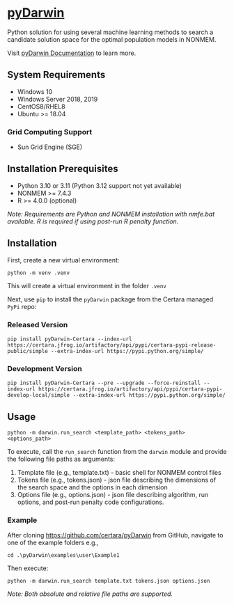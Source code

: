 # [pyDarwin](https://certara.github.io/pyDarwin/html/index.html)

Python solution for using several machine learning methods to search a candidate solution space for the optimal population models in NONMEM.

Visit [pyDarwin Documentation](https://certara.github.io/pyDarwin/html/index.html) to learn more.

## System Requirements

* Windows 10
* Windows Server 2018, 2019
* CentOS8/RHEL8
* Ubuntu >= 18.04

###  Grid Computing Support
* Sun Grid Engine (SGE)

## Installation Prerequisites

* Python 3.10 or 3.11 (Python 3.12 support not yet available)
* NONMEM >= 7.4.3
* R >= 4.0.0 (optional)

*Note: Requirements are Python and NONMEM installation with nmfe.bat available. R is required if using post-run R penalty function.*


## Installation

First, create a new virtual environment: 

`python -m venv .venv`

This will create a virtual environment in the folder `.venv`

Next, use `pip` to install the `pyDarwin` package from the Certara managed `PyPi` repo:

### Released Version

`pip install pyDarwin-Certara --index-url https://certara.jfrog.io/artifactory/api/pypi/certara-pypi-release-public/simple --extra-index-url https://pypi.python.org/simple/`

### Development Version

`pip install pyDarwin-Certara --pre --upgrade --force-reinstall --index-url https://certara.jfrog.io/artifactory/api/pypi/certara-pypi-develop-local/simple --extra-index-url https://pypi.python.org/simple/`

## Usage

`python -m darwin.run_search <template_path> <tokens_path> <options_path>`

To execute, call the `run_search` function from the `darwin` module and provide the following file paths as arguments:

1. Template file (e.g., template.txt) - basic shell for NONMEM control files
2. Tokens file (e.g., tokens.json) - json file describing the dimensions of the search space and the options in each dimension
3. Options file (e.g., options.json) - json file describing algorithm, run options, and post-run penalty code configurations.

### Example

After cloning https://github.com/certara/pyDarwin from GitHub, navigate to one of the example folders e.g., 

`cd .\pyDarwin\examples\user\Example1`

Then execute:

`python -m darwin.run_search template.txt tokens.json options.json`

*Note: Both absolute and relative file paths are supported.*

